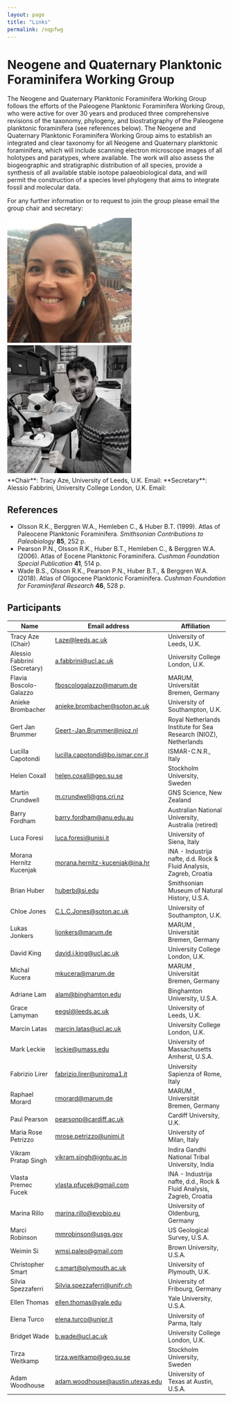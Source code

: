```yaml
---
layout: page
title: "Links"
permalink: /nqpfwg
---
```

# Neogene and Quaternary Planktonic Foraminifera Working Group

The Neogene and Quaternary Planktonic Foraminifera Working Group follows the efforts of the Paleogene Planktonic Foraminifera Working Group, who were active for over 30 years and produced three comprehensive revisions of the taxonomy, phylogeny, and biostratigraphy of the Paleogene planktonic foraminifera (see references below). The Neogene and Quaternary Planktonic Foraminifera Working Group aims to establish an integrated and clear taxonomy for all Neogene and Quaternary planktonic foraminifera, which will include scanning electron microscope images of all holotypes and paratypes, where available. The work will also assess the biogeographic and stratigraphic distribution of all species, provide a synthesis of all available stable isotope palaeobiological data, and will permit the construction of a species level phylogeny that aims to integrate fossil and molecular data.

For any further information or to request to join the group please email the group chair and secretary:

<div style="float:left;"><img src="images/person-aze.png" /></div>
<div><img src="images/person-fabbrini.jpg" /></div>
**Chair**: Tracy Aze, University of Leeds, U.K. Email: <T.Aze@Leeds.ac.uk>  
**Secretary**: Alessio Fabbrini, University College London, U.K. Email: <a.fabbrini@ucl.ac.uk>

## References

* Olsson R.K., Berggren W.A., Hemleben C., & Huber B.T. (1999). Atlas of Paleocene Planktonic Foraminifera. _Smithsonian Contributions to Paleobiology_ **85**, 252 p.
* Pearson P.N., Olsson R.K., Huber B.T., Hemleben C., & Berggren W.A. (2006). Atlas of Eocene Planktonic Foraminifera. _Cushman Foundation Special Publication_ **41**, 514 p.
* Wade B.S., Olsson R.K., Pearson P.N., Huber B.T., & Berggren W.A. (2018). Atlas of Oligocene Planktonic Foraminifera. _Cushman Foundation for Foraminiferal Research_ **46**, 528 p.

## Participants


**Name**	|	**Email address**	|	**Affiliation**
--- | --- | ---
Tracy Aze (Chair)	|	<t.aze@leeds.ac.uk> | University of Leeds, U.K.
Alessio Fabbrini (Secretary)	|	<a.fabbrini@ucl.ac.uk> | University College London, U.K.
Flavia Boscolo-Galazzo	|	<fboscologalazzo@marum.de> | MARUM, Universität Bremen, Germany
Anieke Brombacher	|	<anieke.brombacher@soton.ac.uk> | University of Southampton, U.K.
Gert Jan Brummer	|	<Geert-Jan.Brummer@nioz.nl> | Royal Netherlands Institute for Sea Research (NIOZ), Netherlands
Lucilla Capotondi	|	<lucilla.capotondi@bo.ismar.cnr.it> | ISMAR-C.N.R., Italy
Helen Coxall	|	<helen.coxall@geo.su.se> | Stockholm University, Sweden
Martin Crundwell	|	<m.crundwell@gns.cri.nz> | GNS Science, New Zealand
Barry Fordham	|	<barry.fordham@anu.edu.au> | Australian National University, Australia (retired)
Luca Foresi	|	<luca.foresi@unisi.it> | University of Siena, Italy
Morana Hernitz Kucenjak	|	<morana.hernitz-kucenjak@ina.hr> | INA - Industrija nafte, d.d. Rock & Fluid Analysis, Zagreb, Croatia
Brian Huber	|	<huberb@si.edu> | Smithsonian Museum of Natural History, U.S.A.
Chloe Jones	|	<C.L.C.Jones@soton.ac.uk> | University of Southampton, U.K.
Lukas Jonkers	|	<ljonkers@marum.de> |  MARUM , Universität Bremen, Germany
David King	|	<david.j.king@ucl.ac.uk> | University College London, U.K.
Michal Kucera	|	<mkucera@marum.de> |  MARUM , Universität Bremen, Germany
Adriane Lam	|	<alam@binghamton.edu> | Binghamton University, U.S.A.
Grace Lamyman	|	<eegsl@leeds.ac.uk> | University of Leeds, U.K.
Marcin Latas	|	<marcin.latas@ucl.ac.uk> | University College London, U.K.
Mark Leckie	|	<leckie@umass.edu> | University of Massachusetts Amherst, U.S.A.
Fabrizio Lirer	|	<fabrizio.lirer@uniroma1.it> | University Sapienza of Rome, Italy
Raphael Morard	|	<rmorard@marum.de> |  MARUM , Universität Bremen, Germany
Paul Pearson	|	<pearsonp@cardiff.ac.uk> | Cardiff University, U.K.
Maria Rose Petrizzo	|	<mrose.petrizzo@unimi.it> | University of Milan, Italy
Vikram Pratap Singh	|	<vikram.singh@igntu.ac.in> | Indira Gandhi National Tribal University, India
Vlasta Premec Fucek	|	<vlasta.pfucek@gmail.com> | INA - Industrija nafte, d.d., Rock & Fluid Analysis, Zagreb, Croatia
Marina Rillo	|	<marina.rillo@evobio.eu> | University of Oldenburg, Germany
Marci Robinson	|	<mmrobinson@usgs.gov> | US Geological Survey, U.S.A.
Weimin Si	|	<wmsi.paleo@gmail.com> | Brown University, U.S.A.
Christopher Smart	|	<c.smart@plymouth.ac.uk> | University of Plymouth, U.K.
Silvia Spezzaferri	|	<Silvia.spezzaferri@unifr.ch> | University of Fribourg, Germany
Ellen Thomas	|	<ellen.thomas@yale.edu> | Yale University, U.S.A.
Elena Turco	|	<elena.turco@unipr.it> | University of Parma, Italy
Bridget Wade	|	<b.wade@ucl.ac.uk> | University College London, U.K.
Tirza Weitkamp	|	<tirza.weitkamp@geo.su.se> | Stockholm University, Sweden
Adam Woodhouse	|	<adam.woodhouse@austin.utexas.edu> | University of Texas at Austin, U.S.A.
